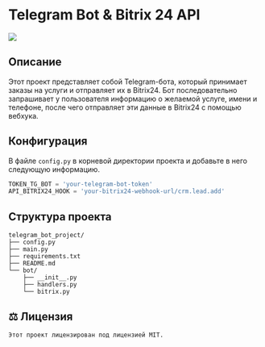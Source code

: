 # Telegram Bot & Bitrix 24 API
<img src="https://privet-rostov.ru/templates/privet-rostov4/images/goog5.png">

## Описание

Этот проект представляет собой Telegram-бота, который принимает заказы на услуги и отправляет их в Bitrix24. 
Бот последовательно запрашивает у пользователя информацию о желаемой услуге, имени и телефоне, после чего отправляет эти данные в Bitrix24 с помощью вебхука.

## Конфигурация

В файле `config.py` в корневой директории проекта и добавьте в него следующую информацию.
```python
TOKEN_TG_BOT = 'your-telegram-bot-token'
API_BITRIX24_HOOK = 'your-bitrix24-webhook-url/crm.lead.add'
```
## Структура проекта
```
telegram_bot_project/
├── config.py
├── main.py
├── requirements.txt
├── README.md
└── bot/
    ├── __init__.py
    ├── handlers.py
    └── bitrix.py
```

## ⚖️ Лицензия

````
Этот проект лицензирован под лицензией MIT.